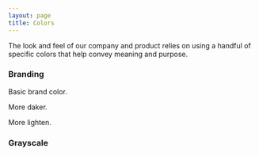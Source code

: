 ```yaml
---
layout: page
title: Colors
---
```


The look and feel of our company and product relies on using a handful of specific colors that help convey meaning and purpose.

### Branding

Basic brand color.

<div class="swatch bg-primary"></div>
<div class="swatch bg-info"></div>
<div class="swatch bg-danger"></div>
<div class="swatch bg-warning"></div>
<div class="swatch bg-dark"></div>

More daker.

<div class="swatch bg-primary-dark"></div>
<div class="swatch bg-info-dark"></div>
<div class="swatch bg-danger-dark"></div>
<div class="swatch bg-warning-dark"></div>
<div class="swatch bg-dark-dark"></div>

More lighten.

<div class="swatch bg-primary-light"></div>
<div class="swatch bg-info-light"></div>
<div class="swatch bg-danger-light"></div>
<div class="swatch bg-warning-light"></div>
<div class="swatch bg-dark-light"></div>

### Grayscale

<div class="swatch bg-black"></div>
<div class="swatch bg-gray-darker"></div>
<div class="swatch bg-gray-dark"></div>
<div class="swatch bg-gray"></div>
<div class="swatch bg-gray-light"></div>
<div class="swatch bg-gray-lighter"></div>
